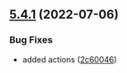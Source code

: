 ## [5.4.1](https://github.com/netbull/TranslationBundle/compare/v5.4.0...v5.4.1) (2022-07-06)


### Bug Fixes

* added actions ([2c60046](https://github.com/netbull/TranslationBundle/commit/2c600465926cb539031c0b5e014372bd07daf1f2))
